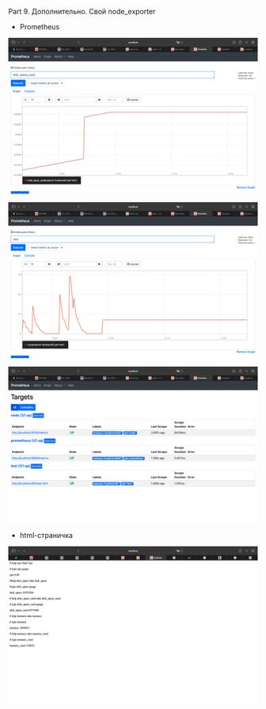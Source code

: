 Part 9. Дополнительно. Свой node_exporter
* Prometheus

![linux_monitoringv2.0](screenshot_1.png)

![linux_monitoringv2.0](screenshot_3.png)

![linux_monitoringv2.0](screenshot_2.png)

* html-страничка

![linux_monitoringv2.0](screenshot_4.png)